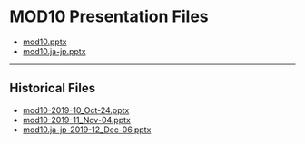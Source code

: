 <!--
This is a machine generated file, and should not be edited, as it will be overwritten with future updates.
-->

# MOD10 Presentation Files

- [mod10.pptx](https://globaleventcdn.blob.core.windows.net/assets/mod/mod10/mod10.pptx)
- [mod10.ja-jp.pptx](https://globaleventcdn.blob.core.windows.net/assets/mod/mod10/mod10.ja-jp.pptx)
---
## Historical Files
- [mod10-2019-10_Oct-24.pptx](https://globaleventcdn.blob.core.windows.net/assets/mod/mod10/mod10-2019-10_Oct-24.pptx)
- [mod10-2019-11_Nov-04.pptx](https://globaleventcdn.blob.core.windows.net/assets/mod/mod10/mod10-2019-11_Nov-04.pptx)
- [mod10.ja-jp-2019-12_Dec-06.pptx](https://globaleventcdn.blob.core.windows.net/assets/mod/mod10/mod10.ja-jp-2019-12_Dec-06.pptx)


